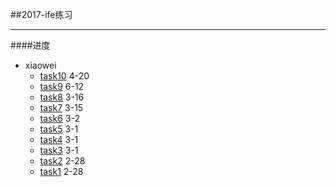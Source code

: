 ##2017-ife练习
***
####进度
- xiaowei
	- [task10](http://www.pol-yuan.com/ifeSpring2017/xiaowei/10) 4-20
	- [task9](http://www.pol-yuan.com/ifeSpring2017/xiaowei/9) 6-12
	- [task8](http://www.pol-yuan.com/ifeSpring2017/xiaowei/8) 3-16
	- [task7](http://www.pol-yuan.com/ifeSpring2017/xiaowei/7) 3-15
	- [task6](http://www.pol-yuan.com/ifeSpring2017/xiaowei/6) 3-2
	- [task5](http://www.pol-yuan.com/ifeSpring2017/xiaowei/5) 3-1
	- [task4](http://www.pol-yuan.com/ifeSpring2017/xiaowei/4) 3-1
	- [task3](http://www.pol-yuan.com/ifeSpring2017/xiaowei/3) 3-1
	- [task2](http://www.pol-yuan.com/ifeSpring2017/xiaowei/2) 2-28
	- [task1](http://www.pol-yuan.com/ifeSpring2017/xiaowei/1) 2-28
